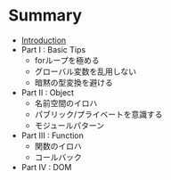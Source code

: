 # Summary

* [Introduction](README.md)
* Part I : Basic Tips
   * forループを極める
   * グローバル変数を乱用しない
   * 暗黙の型変換を避ける
* Part II : Object
   * 名前空間のイロハ
   * パブリック/プライベートを意識する
   * モジュールパターン
* Part III : Function
   * 関数のイロハ
   * コールバック
* Part IV : DOM

